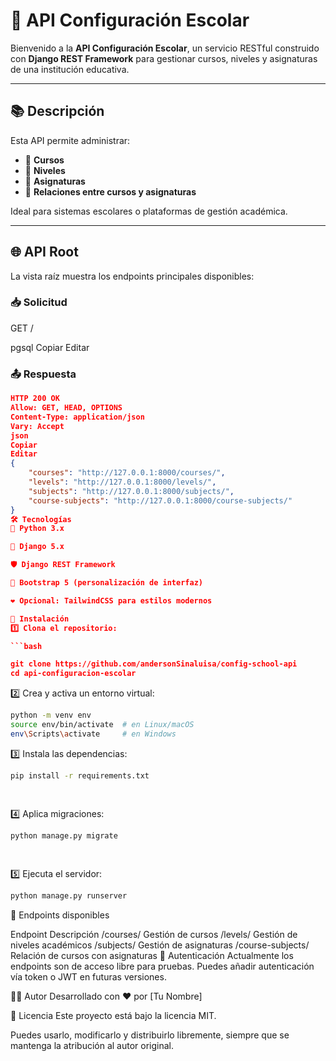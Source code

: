 # 🚀 API Configuración Escolar

Bienvenido a la **API Configuración Escolar**, un servicio RESTful construido con **Django REST Framework** para gestionar cursos, niveles y asignaturas de una institución educativa.

---

## 📚 Descripción

Esta API permite administrar:

- 📘 **Cursos**
- 🏫 **Niveles**
- 📖 **Asignaturas**
- 📑 **Relaciones entre cursos y asignaturas**

Ideal para sistemas escolares o plataformas de gestión académica.

---

## 🌐 API Root

La vista raíz muestra los endpoints principales disponibles:

### 📥 Solicitud

GET /

pgsql
Copiar
Editar

### 📤 Respuesta

```json
HTTP 200 OK
Allow: GET, HEAD, OPTIONS
Content-Type: application/json
Vary: Accept
json
Copiar
Editar
{
    "courses": "http://127.0.0.1:8000/courses/",
    "levels": "http://127.0.0.1:8000/levels/",
    "subjects": "http://127.0.0.1:8000/subjects/",
    "course-subjects": "http://127.0.0.1:8000/course-subjects/"
}
🛠️ Tecnologías
🐍 Python 3.x

🌱 Django 5.x

🛡️ Django REST Framework

🎨 Bootstrap 5 (personalización de interfaz)

❤️ Opcional: TailwindCSS para estilos modernos

🚀 Instalación
1️⃣ Clona el repositorio:

```bash

git clone https://github.com/andersonSinaluisa/config-school-api
cd api-configuracion-escolar

```

2️⃣ Crea y activa un entorno virtual:

```bash
python -m venv env
source env/bin/activate  # en Linux/macOS
env\Scripts\activate     # en Windows

```


3️⃣ Instala las dependencias:

```bash
pip install -r requirements.txt
    
    
```


4️⃣ Aplica migraciones:

```bash
python manage.py migrate

    
```


5️⃣ Ejecuta el servidor:

```bash
python manage.py runserver

```

📑 Endpoints disponibles

Endpoint	Descripción
/courses/	Gestión de cursos
/levels/	Gestión de niveles académicos
/subjects/	Gestión de asignaturas
/course-subjects/	Relación de cursos con asignaturas
📃 Autenticación
Actualmente los endpoints son de acceso libre para pruebas. Puedes añadir autenticación vía token o JWT en futuras versiones.

👨‍💻 Autor
Desarrollado con ❤️ por [Tu Nombre]

📄 Licencia
Este proyecto está bajo la licencia MIT.

Puedes usarlo, modificarlo y distribuirlo libremente, siempre que se mantenga la atribución al autor original.
